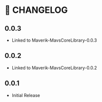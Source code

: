 # 🔖 CHANGELOG

## 0.0.3
  - Linked to Maverik-MavsCoreLibrary-0.0.3

## 0.0.2
  - Linked to Maverik-MavsCoreLibrary-0.0.2

## 0.0.1
  - Initial Release
